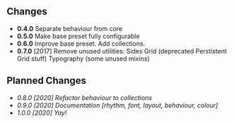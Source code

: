 ## Changes

* **0.4.0** Separate behaviour from core
* **0.5.0** Make base preset fully configurable
* **0.6.0** Improve base preset.
            Add collections.
* **0.7.0** [2017] Remove unused utilities:
            Sides
            Grid (deprecated Perstistent Grid stuff)
            Typography (some unused mixins)

## Planned Changes

* *0.8.0 [2020] Refactor behaviour to collections*
* *0.9.0 [2020] Documentation [rhythm, font, layout, behaviour, colour]*
* *1.0.0 [2020] Yay!*
